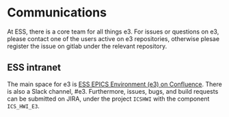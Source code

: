 # Communications

At ESS, there is a core team for all things e3. For issues or questions on e3, please contact one of the users active on e3 repositories, otherwise plesae register the issue on gitlab under the relevant repository.

## ESS intranet

The main space for e3 is [ESS EPICS Environment (e3) on Confluence](https://confluence.esss.lu.se/x/FmVPEQ). There is also a Slack channel, #e3. Furthermore, issues, bugs, and build requests can be submitted on JIRA, under the project `ICSHWI` with the component `ICS_HWI_E3`.
